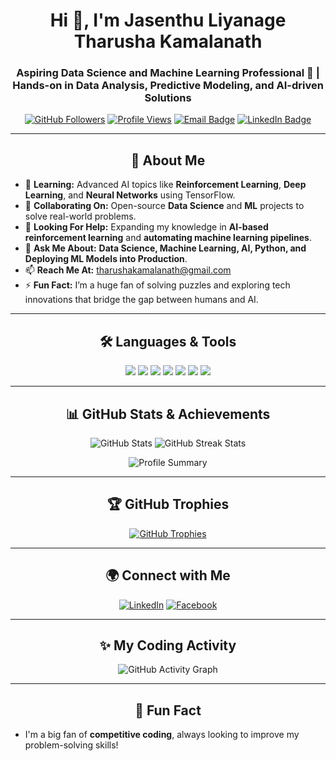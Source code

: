 <h1 align="center">Hi 👋, I'm Jasenthu Liyanage Tharusha Kamalanath</h1>
<h3 align="center">Aspiring Data Science and Machine Learning Professional 🚀 | Hands-on in Data Analysis, Predictive Modeling, and AI-driven Solutions</h3>

<p align="center">
  <a href="https://github.com/jltk99"><img src="https://img.shields.io/github/followers/jltk99?label=Followers&style=social" alt="GitHub Followers"></a>
  <a href="https://github.com/jltk99"><img src="https://komarev.com/ghpvc/?username=jltk99&label=Profile%20views&color=0e75b6&style=flat" alt="Profile Views" /></a>
  <a href="mailto:tharushakamalanath@gmail.com"><img src="https://img.shields.io/badge/Email-tharushakamalanath%40gmail.com-blue?style=flat-square&logo=gmail" alt="Email Badge"></a>
  <a href="https://linkedin.com/in/tharusha-kamalanath"><img src="https://img.shields.io/badge/LinkedIn-tharusha--kamalanath-blue?style=flat-square&logo=linkedin" alt="LinkedIn Badge"></a>
</p>

---

<h2 align="center">🚀 About Me</h2>

- 🌱 **Learning:** Advanced AI topics like **Reinforcement Learning**, **Deep Learning**, and **Neural Networks** using TensorFlow.
- 👯 **Collaborating On:** Open-source **Data Science** and **ML** projects to solve real-world problems.
- 🤝 **Looking For Help:** Expanding my knowledge in **AI-based reinforcement learning** and **automating machine learning pipelines**.
- 💬 **Ask Me About:** **Data Science, Machine Learning, AI, Python, and Deploying ML Models into Production**.
- 📫 **Reach Me At:** tharushakamalanath@gmail.com
- ⚡ **Fun Fact:** I’m a huge fan of solving puzzles and exploring tech innovations that bridge the gap between humans and AI.

---

<h2 align="center">🛠️ Languages & Tools</h2>

<p align="center">
  <img src="https://img.shields.io/badge/-Python-3776AB?style=flat-square&logo=python&logoColor=white" />
  <img src="https://img.shields.io/badge/-TensorFlow-FF6F00?style=flat-square&logo=tensorflow&logoColor=white" />
  <img src="https://img.shields.io/badge/-scikit--learn-F7931E?style=flat-square&logo=scikitlearn&logoColor=white" />
  <img src="https://img.shields.io/badge/-pandas-150458?style=flat-square&logo=pandas&logoColor=white" />
  <img src="https://img.shields.io/badge/-MySQL-4479A1?style=flat-square&logo=mysql&logoColor=white" />
  <img src="https://img.shields.io/badge/-Azure-0089D6?style=flat-square&logo=microsoft-azure&logoColor=white" />
  <img src="https://img.shields.io/badge/-Seaborn-0071A4?style=flat-square&logoColor=white" />
</p>

---

<h2 align="center">📊 GitHub Stats & Achievements</h2>

<p align="center">
  <img src="https://github-readme-stats.vercel.app/api?username=jltk99&show_icons=true&count_private=true&theme=radical" alt="GitHub Stats" />
  <img src="https://github-readme-streak-stats.herokuapp.com/?user=jltk99&theme=dark" alt="GitHub Streak Stats" />
</p>

<p align="center">
  <img src="https://github-profile-summary-cards.vercel.app/api/cards/profile-details?username=jltk99&theme=vue" alt="Profile Summary" />
</p>

---

<h2 align="center">🏆 GitHub Trophies</h2>

<p align="center">
  <a href="https://github.com/ryo-ma/github-profile-trophy">
    <img src="https://github-profile-trophy.vercel.app/?username=jltk99&theme=radical&no-frame=true&row=1&column=7" alt="GitHub Trophies" />
  </a>
</p>

---

<h2 align="center">🌍 Connect with Me</h2>

<p align="center">
  <a href="https://linkedin.com/in/tharusha-kamalanath"><img src="https://img.shields.io/badge/LinkedIn-0A66C2?style=for-the-badge&logo=linkedin&logoColor=white" alt="LinkedIn" /></a>
  <a href="https://fb.com/tharusha.kamalanath"><img src="https://img.shields.io/badge/Facebook-1877F2?style=for-the-badge&logo=facebook&logoColor=white" alt="Facebook" /></a>
</p>

---

<h2 align="center">✨ My Coding Activity</h2>

<p align="center">
  <img src="https://github-readme-activity-graph.vercel.app/graph?username=jltk99&theme=rogue" alt="GitHub Activity Graph" />
</p>

---

<h2 align="center">🎯 Fun Fact</h2>

- I'm a big fan of **competitive coding**, always looking to improve my problem-solving skills!


